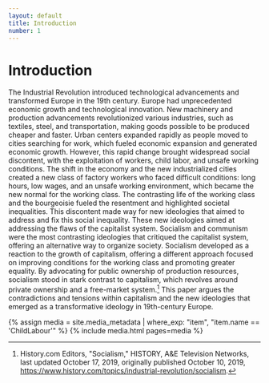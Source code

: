 ```yaml
---
layout: default
title: Introduction
number: 1
---
```

# Introduction

The Industrial Revolution introduced technological advancements and transformed Europe in the 19th century. Europe had unprecedented economic growth and technological innovation. New machinery and production advancements revolutionized various industries, such as textiles, steel, and transportation, making goods possible to be produced cheaper and faster. Urban centers expanded rapidly as people moved to cities searching for work, which fueled economic expansion and generated economic growth. However, this rapid change brought widespread social discontent, with the exploitation of workers, child labor, and unsafe working conditions. The shift in the economy and the new industrialized cities created a new class of factory workers who faced difficult conditions: long hours, low wages, and an unsafe working environment, which became the new normal for the working class. The contrasting life of the working class and the bourgeoisie fueled the resentment and highlighted societal inequalities. This discontent made way for new ideologies that aimed to address and fix this social inequality. These new ideologies aimed at addressing the flaws of the capitalist system. Socialism and communism were the most contrasting ideologies that critiqued the capitalist system, offering an alternative way to organize society. Socialism developed as a reaction to the growth of capitalism, offering a different approach focused on improving conditions for the working class and promoting greater equality. By advocating for public ownership of production resources, socialism stood in stark contrast to capitalism, which revolves around private ownership and a free-market system.[^1] This paper argues the contradictions and tensions within capitalism and the new ideologies that emerged as a transformative ideology in 19th-century Europe.

{% assign media = site.media_metadata | where_exp: "item", "item.name == 'ChildLabour'" %} {% include media.html pages=media %}

[^1]: History.com Editors, "Socialism," HISTORY, A&E Television Networks, last updated October 17, 2019, originally published October 10, 2019, https://www.history.com/topics/industrial-revolution/socialism.
